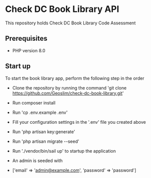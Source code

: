 # Check DC Book Library API

This repository holds Check DC Book Library Code Assessment

## Prerequisites

- PHP version 8.0

## Start up

To start the book library app, perform the following step in the order

- Clone the repository by running the command 'git clone https://github.com/Geoslim/check-dc-book-library.git'
- Run composer install
- Run 'cp .env.example .env'
- Fill your configuration settings in the '.env' file you created above
- Run 'php artisan key:generate'
- Run 'php artisan migrate --seed'
- Run './vendor/bin/sail up' to startup the application

- An admin is seeded with 
- ['email' => 'admin@example.com', 'password' => 'password']

